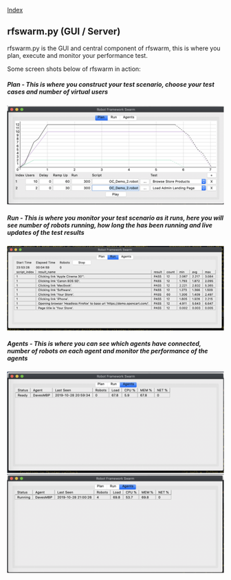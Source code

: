 
[Index](Index.md)

## rfswarm.py (GUI / Server)

rfswarm.py is the GUI and central component of rfswarm, this is where you plan, execute and monitor your performance test.

Some screen shots below of rfswarm in action:
##### Plan - This is where you construct your test scenario, choose your test cases and number of virtual users
![Image](Images/Plan.png "Plan - Planning a performance test")
##### Run - This is where you monitor your test scenario as it runs, here you will see number of robots running, how long the has been running and live updates of the test results
![Image](Images/Run_v0.1.png "Run - Showing results being collected live")
##### Agents - This is where you can see which agents have connected, number of robots on each agent and monitor the performance of the agents
![Image](Images/Agents_ready.png "Agents Ready")
![Image](Images/Agents_running.png "Agents Running")
